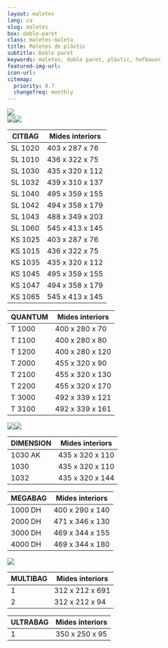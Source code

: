 ```yaml
---
layout: maletes
lang: ca
slug: maletes
box: doble-paret
class: maletes-maleta
title: Maletes de plàstic
subtitle: Doble paret
keywords: maletes, doble paret, plàstic, hofbauer
featured-img-url:
icon-url: 
sitemap:
  priority: 0.7
  changefreq: monthly
--- 
```


<p class="text-center"><img src="{{ site.base_url }}/assets/img/01-thumbnail-box-fort-maletes-plastic-injeccio-logo-hofbauer.jpg"><br/><img src="{{ site.base_url }}/assets/img/01-thumbnail-box-fort-maletes-plastic-doble-paret-hofbauer-citbag.jpg"><img src="{{ site.base_url }}/assets/img/01-thumbnail-box-fort-maletes-plastic-doble-paret-hofbauer-quantum.jpg"></p>

CITBAG|Mides interiors
--- | --- 
SL 1020|403 x 287 x 76
SL 1010|436 x 322 x 75
SL 1030|435 x 320 x 112
SL 1032|439 x 310 x 137
SL 1040|495 x 359 x 155
SL 1042|494 x 358 x 179
SL 1043|488 x 349 x 203
SL 1060|545 x 413 x 145
KS 1025|403 x 287 x 76 		
KS 1015|436 x 322 x 75 	
KS 1035|435 x 320 x 112 	
KS 1045|495 x 359 x 155 	
KS 1047|494 x 358 x 179 	
KS 1065|545 x 413 x 145

QUANTUM|Mides interiors
--- | ---
T 1000|400 x 280 x 70
T 1100|400 x 280 x 80
T 1200|400 x 280 x 120
T 2000|455 x 320 x 90
T 2100|455 x 320 x 130
T 2200|455 x 320 x 170
T 3000|492 x 339 x 121
T 3100|492 x 339 x 161

<p class="text-center"><img src="{{ site.base_url }}/assets/img/01-thumbnail-box-fort-maletes-plastic-doble-paret-hofbauer-1030-ak.jpg"><img src="{{ site.base_url }}/assets/img/01-thumbnail-box-fort-maletes-plastic-doble-paret-hofbauer-1000-dh.jpg"></p>

DIMENSION|Mides interiors
--- | --- 
1030 AK|435 x 320 x 110
1030|435 x 320 x 110
1032|435 x 320 x 144

MEGABAG|Mides interiors
--- | ---
1000 DH|400 x 290 x 140
2000 DH|471 x 346 x 130
3000 DH|469 x 344 x 155
4000 DH|469 x 344 x 180 

<p class="text-center"><img src="{{ site.base_url }}/assets/img/01-thumbnail-box-fort-maletes-plastic-doble-paret-hofbauer-ultrabag-multibag.jpg"></p>

MULTIBAG|Mides interiors
--- | --- 
1|312 x 212 x 691
2|312 x 212 x 94

ULTRABAG|Mides interiors
--- | ---
1|350 x 250 x 95